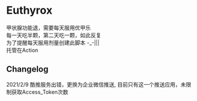 # Euthyrox
甲状腺功能退，需要每天服用优甲乐  
每一天吃半颗，第二天吃一颗，如此反复  
为了提醒每天服用剂量创建此脚本 -_-|||   
托管在Action

## Changelog
2021/2/9 酷推服务出错，更换为企业微信推送, 目前只有这一个推送应用，未限制获取Access_Token次数
